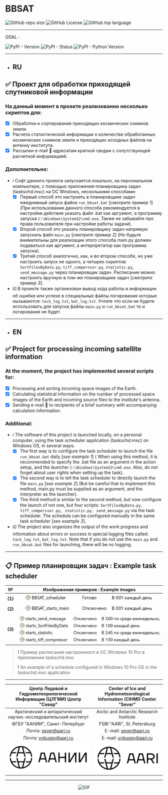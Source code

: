 # **BBSAT**

![GitHub repo size](https://img.shields.io/github/repo-size/VladBus/bbsat) ![GitHub License](https://img.shields.io/github/license/VladBus/bbsat)
![GitHub top language](https://img.shields.io/github/languages/top/VladBus/bbsat)

---

GDAL :

![PyPI - Version](https://img.shields.io/pypi/v/GDAL) ![PyPI - Status](https://img.shields.io/pypi/status/gdal) ![PyPI - Python Version](https://img.shields.io/pypi/pyversions/gdal)

---

+ ## **RU**

## :white_check_mark: Проект для обработки приходящей спутниковой информации

### На данный момент в проекте реализованно несколько скриптов для:

+ [x] Обработки и сортирования приходящих космических снимков земли.
+ [x] Расчета статистической информации о количестве обработанных космических снимков земли и приходящих исходных файлов
  на антенну института.
+ [x] Рассылки e-mail :e-mail: адресатам краткой сводки с сопутствующей расчетной информацией.

### Дополнительно:

* :information_source: Софт данного проекта запускается локально, на персональном компьютере, с помощью приложения
  планировщика задач (taskschd.msc) на ОС Windows, несколькими способами:
    * [x] Первый способ это настроить в планировщике задач ежедневный запуск файла ```run_bbsat.bat``` [*смотрите пример
      1*] (При использовании данного способа рекомендуется в настройке действия указать файл .bat как аргумент, а
      программу запуска ```С:\Windows\System32\cmd.exe```. Также не забывайте про права пользователя при настройке
      работы задачи).
    * [x] Второй способ это указать планировщику задач напрямую запускать файл ```main.py``` [*смотрите пример 2*] (Но
      будьте внимательны для реализации этого способа main.py должен подаваться как аргумент, а интерпретатор как
      программа запуска).
    * [x] Третий способ аналогично, как, и во втором способе, но уже настроить запуск не одного, а четырех
      скриптов: ```SortFilesByData.py```, ```tiff_comperssor.py```, ```statistic.py```, ```send_message.py``` через
      планировщик задач.
      Расписание можно настроить вручную в том-же планировщике задач [*смотрите пример 3*].

* :ballot_box_with_check: В проекте также организован вывод хода работы и информации об ошибке или успехе в специальные
  файлы логирования
  которые нызываются: ```tack_log.txt```, ```bat_log.txt```. Учтите что если не будете использовать для запуска
  файлы ```main.py``` и ```run_bbsat.bat``` то и логирования не будет.

---

+ ## **EN**

## :white_check_mark: Project for processing incoming satellite information

### At the moment, the project has implemented several scripts for:

+ [x] Processing and sorting incoming space images of the Earth.
+ [x] Calculating statistical information on the number of processed space images of the Earth and incoming source files
  to the institute's antenna.
+ [x] Sending e-mail :e-mail: to recipients of a brief summary with accompanying calculation information.

### Additional:

* :information_source: The software of this project is launched locally, on a personal computer, using the task
  scheduler application (taskschd.msc) on Windows OS, in several ways:
    * [x] The first way is to configure the task scheduler to launch the file ```run_bbsat.bat``` daily [*see example
      1*] (
      When using this method, it is recommended to specify the .bat file as an argument in the action setup, and the
      launcher ```С:\Windows\System32\cmd.exe```. Also, do not forget about user rights when setting up the task).
    * [x] The second way is to tell the task scheduler to directly launch the file ```main.py``` [*see example 2*] (But
      be
      careful that to implement this method, main.py must be supplied as an argument, and the interpreter as the
      launcher).
    * [x] The third method is similar to the second method, but now configure the launch of not one, but four
      scripts: ```SortFilesByData.py, tiff_comperssor.py, statistic.py, send_message.py``` via the task scheduler. The
      schedule can be configured manually in the same task scheduler [*see example 3*].

* :ballot_box_with_check: The project also organizes the output of the work progress and information about errors or
  success in special logging
  files called: ```tack_log.txt```, ```bat_log.txt```. Note that if you do not use the ```main.py```
  and ```run_bbsat.bat``` files for launching, there will be no logging.

---

## :clipboard: Пример планировщик задач : Example task scheduler

|    №    |   Изображения примеров : Example images    |
|:-------:|:------------------------------------------:|
| **(1)** | ![exemple_1.1.jpg](images/exemple_1.1.jpg) |
| **(2)** | ![exemple_2.1.jpg](images/exemple_2.1.jpg) |
| **(3)** | ![exemple_3.1.jpg](images/exemple_3.1.jpg) |

> **!** Пример расписания настроенного в ОС Windows 10 Pro в приложении taskschd.msс
>
> **!** An example of a schedule configured in Windows 10 Pro OS in the taskschd.msc application

---

| Центр Ледовой и Гидрометеорологической Информации (ЦЛГМИ) Центр "Север" | Center of Ice and Hydrometeorological Information (CIHMI) Center "Sever" |
|:-----------------------------------------------------------------------:|:------------------------------------------------------------------------:|
|     Арктический и антарктический научно-исследовательский институт      |                 Arctic and Antarctic Research Institute                  |
|                      ФГБУ "ААНИИ", Санкт-Петербург                      |                       FSBI "AARI", St. Petersburg                        |
|                          Почта: sever@aari.ru                           |                          E-mail: sever@aari.ru                           |
|                         Почта: vvbusev@aari.ru                          |                         E-mail: vvbusev@aari.ru                          |
|                     ![logo_ru](images/logo_ru.png)                      |                    ![logo_en.png](images/logo_en.png)                    |

---

<p align="center">
  <img src="https://media.tenor.com/7giYfxCxDaMAAAAM/nasa-nasa-gifs.gif" alt="GIF" >
</p>
